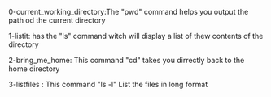 0-current_working_directory:The "pwd" command helps you output the path od the current directory

1-listit: has the "ls" command witch will display a list of thew contents of the directory

2-bring_me_home: This command "cd"  takes you dirrectly back to the home directory

3-listfiles : This command "ls -l" List the files in long format 
